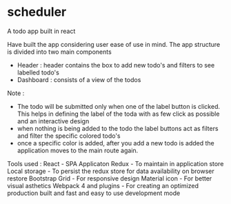 # scheduler
A todo app built in react

Have built the app considering user ease of use in mind.
The app structure is divided into two main components
- Header : header contains the box to add new todo's and filters to see labelled todo's
- Dashboard : consists of a view of the todos

Note :
- The todo will be submitted only when one of the label button is clicked. This helps in defining the label of the toda with as few click as possible and an interactive design
- when nothing is being added to the todo the label buttons act as filters and filter the specific colored todo's
- once a specific color is added, after you add a new todo is added the application moves to the main route again.

Tools used :
React - SPA Applicaton
Redux -  To maintain in application store
Local storage - To persist the redux store for data availability on browser restore
Bootstrap Grid - For responsive design
Material icon - For better visual asthetics
Webpack 4 and plugins - For creating an optimized production built and fast and easy to use development mode

